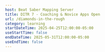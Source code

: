 ```yaml
---
host: Beat Saber Mapping Server
title: DITR 7 - Coaching & Novice Apps Open
url: /diamonds-in-the-rough
category: learning
startDateTime: 2025-04-25T12:00:00-05:00
useStartTime: false
endDateTime: 2025-05-31T12:00:00-05:00
useEndTime: false
---
```

